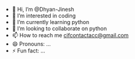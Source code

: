 - 👋 Hi, I’m @Dhyan-Jinesh
- 👀 I’m interested in coding
- 🌱 I’m currently learning python
- 💞️ I’m looking to collaborate on python
- 📫 How to reach me cifcontactacc@gmail.com
- 😄 Pronouns: ...
- ⚡ Fun fact: ...

<!---
Dhyan-Jinesh/Dhyan-Jinesh is a ✨ special ✨ repository because its `README.md` (this file) appears on your GitHub profile.
You can click the Preview link to take a look at your changes.
--->
